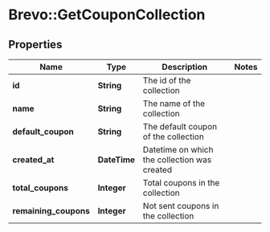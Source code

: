 # Brevo::GetCouponCollection

## Properties
Name | Type | Description | Notes
------------ | ------------- | ------------- | -------------
**id** | **String** | The id of the collection | 
**name** | **String** | The name of the collection | 
**default_coupon** | **String** | The default coupon of the collection | 
**created_at** | **DateTime** | Datetime on which the collection was created | 
**total_coupons** | **Integer** | Total coupons in the collection | 
**remaining_coupons** | **Integer** | Not sent coupons in the collection | 



